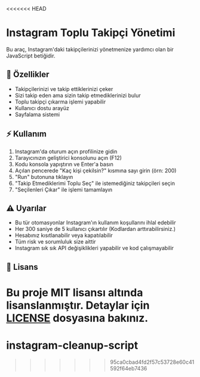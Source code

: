 <<<<<<< HEAD
# Instagram Toplu Takipçi Yönetimi

Bu araç, Instagram'daki takipçilerinizi yönetmenize yardımcı olan bir JavaScript betiğidir.

## 🚀 Özellikler

- Takipçilerinizi ve takip ettiklerinizi çeker
- Sizi takip eden ama sizin takip etmediklerinizi bulur
- Toplu takipçi çıkarma işlemi yapabilir
- Kullanıcı dostu arayüz
- Sayfalama sistemi

## ⚡ Kullanım

1. Instagram'da oturum açın profilinize gidin
2. Tarayıcınızın geliştirici konsolunu açın (F12)
3. Kodu konsola yapıştırın ve Enter'a basın
4. Açılan pencerede "Kaç kişi çekilsin?" kısmına sayı girin (örn: 200)
5. "Run" butonuna tıklayın
6. "Takip Etmediklerimi Toplu Seç" ile istemediğiniz takipçileri seçin
7. "Seçilenleri Çıkar" ile işlemi tamamlayın

## ⚠️ Uyarılar

- Bu tür otomasyonlar Instagram'ın kullanım koşullarını ihlal edebilir
- Her 300 saniye de 5 kullanıcı çıkartılır (Kodlardan arttırabilirsiniz.)
- Hesabınız kısıtlanabilir veya kapatılabilir
- Tüm risk ve sorumluluk size aittir
- Instagram sık sık API değişiklikleri yapabilir ve kod çalışmayabilir

## 📝 Lisans

Bu proje MIT lisansı altında lisanslanmıştır. Detaylar için [LICENSE](LICENSE) dosyasına bakınız.
=======
# instagram-cleanup-script
>>>>>>> 95ca0cbad4fd2f57c53728e60c41592f64eb7436
